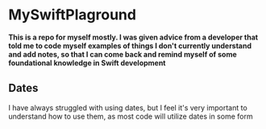 # MySwiftPlaground
**This is a repo for myself mostly. I was given advice from a developer that told me to code myself examples of things I don't currently understand and add notes, so that I can come back and remind myself of some foundational knowledge in Swift development**
## Dates
I have always struggled with using dates, but I feel it's very important to understand how to use them, as most code will utilize dates in some form
